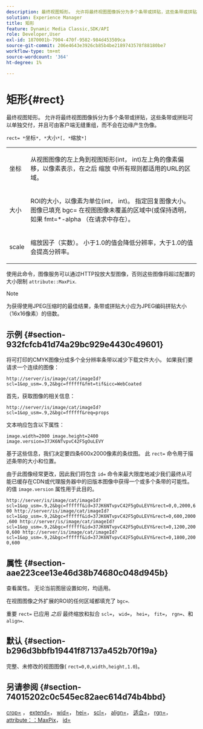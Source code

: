 ```yaml
---
description: 最终视图矩形。 允许将最终视图图像拆分为多个条带或拼贴，这些条带或拼贴可以单独交付，并且可由客户端无缝重组，而不会在边缘产生伪像。
solution: Experience Manager
title: 矩形
feature: Dynamic Media Classic,SDK/API
role: Developer,User
exl-id: 1870001b-7904-470f-9582-984d453509ca
source-git-commit: 206e4643e3926cb85b4be2189743578f88180be7
workflow-type: tm+mt
source-wordcount: '364'
ht-degree: 1%

---
```


# 矩形{#rect}

最终视图矩形。 允许将最终视图图像拆分为多个条带或拼贴，这些条带或拼贴可以单独交付，并且可由客户端无缝重组，而不会在边缘产生伪像。

`rect= *`坐标`*, *`大小`*[, *`缩放`*]`

<table id="simpletable_69D112F85FA24EFCA727B398DC8ED699"> 
 <tr class="strow"> 
  <td class="stentry"> <p><span class="varname"> 坐标</span> </p> </td> 
  <td class="stentry"> <p>从视图图像的左上角到视图矩形(int， int)左上角的像素偏移，以像素表示，在之后 <span class="varname"> 缩放</span> 中所有规则都适用的URL的区域。 </p></td> 
 </tr> 
 <tr class="strow"> 
  <td class="stentry"> <p><span class="varname"> 大小</span> </p></td> 
  <td class="stentry"> <p>ROI的大小，以像素为单位(int， int)。 指定回复图像大小。 图像已填充 <span class="codeph"> bgc=</span> 在视图图像未覆盖的区域中(或保持透明，如果 <span class="codeph"> fmt=*-alpha</span> （在请求中存在）。 </p></td> 
 </tr> 
 <tr class="strow"> 
  <td class="stentry"> <p><span class="varname"> scale</span> </p></td> 
  <td class="stentry"> <p>缩放因子（实数）。 小于1.0的值会降低分辨率，大于1.0的值会提高分辨率。 </p></td> 
 </tr> 
</table>

使用此命令，图像服务可以通过HTTP投放大型图像，否则这些图像将超过配置的大小限制 `attribute::MaxPix`.

>[!NOTE]
>
>为获得使用JPEG压缩时的最佳结果，条带或拼贴大小应为JPEG编码拼贴大小（16x16像素）的倍数。

## 示例 {#section-932fcfcb41d74a29bc929e4430c49601}

将可打印的CMYK图像分成多个全分辨率条带以减少下载文件大小。 如果我们要请求一个连续的图像：

`http://server/is/image/cat/imageId?scl=1&op_usm=.9,2&bgc=ffffff&fmt=tif&icc=WebCoated`

首先，获取图像的相关信息：

`http://server/is/image/cat/imageId?scl=1&op_usm=.9,2&bgc=ffffff&req=props`

文本响应包含以下属性：

`image.width=2000 image.height=2400 image.version=37JK6NTvpvC42F5gOuLEVY`

基于这些信息，我们决定要四条600x2000像素的条纹图。 此 `rect=` 命令用于描述条带的大小和位置。

由于此图像经常更改，因此我们将包含 `id=` 命令来最大限度地减少我们最终从可能已缓存在CDN或代理服务器中的旧版本图像中获得一个或多个条带的可能性。 的值 `image.version` 属性用于此目的。

`http://server/is/image/cat/imageId?scl=1&op_usm=.9,2&bgc=ffffff&id=37JK6NTvpvC42F5gOuLEVY&rect=0,0,2000,600 http://server/is/image/cat/imageId?scl=1&op_usm=.9,2&bgc=ffffff&id=37JK6NTvpvC42F5gOuLEVY&rect=0,600,2000,600 http://server/is/image/cat/imageId?scl=1&op_usm=.9,2&bgc=ffffff&id=37JK6NTvpvC42F5gOuLEVY&rect=0,1200,2000,600 http://server/is/image/cat/imageId?scl=1&op_usm=.9,2&bgc=ffffff&id=37JK6NTvpvC42F5gOuLEVY&rect=0,1800,2000,600`

## 属性 {#section-aae223cee13e46d38b74680c048d945b}

查看属性。 无论当前图层设置如何，均适用。

在视图图像之外扩展的ROI的任何区域都填充了 `bgc=`.

重要 `rect=` 已应用 *之后* 最终缩放和拟合 `scl=`， `wid=`， `hei=`， `fit=`， `rgn=`、和 `align=`.

## 默认 {#section-b296d3bbfb19441f87137a452b70f19a}

完整、未修改的视图图像( `rect=0,0,width,height,1.0`)。

## 另请参阅 {#section-74015202c0c545ec82aec614d74b4bbd}

[crop=](../../../../../is-api/http-ref/image-serving-api-ref/c-http-protocol-reference/c-command-reference/r-crop.md#reference-6fd0f6399966446ab4425ce050572eab) ， [extend=](../../../../../is-api/http-ref/image-serving-api-ref/c-http-protocol-reference/c-command-reference/r-extend.md#reference-7e9156beb285459d830e2d56782a74ac)， [wid=](../../../../../is-api/http-ref/image-serving-api-ref/c-http-protocol-reference/c-command-reference/r-is-http-wid.md#reference-bfeadcb67bf4485f851eb21345527e47)， [hei=](../../../../../is-api/http-ref/image-serving-api-ref/c-http-protocol-reference/c-command-reference/r-is-http-hei.md#reference-6d6f556ccc0e4b98a815e8a5c1944a96)， [scl=](../../../../../is-api/http-ref/image-serving-api-ref/c-http-protocol-reference/c-command-reference/r-scl.md#reference-b2a74e493d0d407e98fe350551ba3fcc)， [align=](../../../../../is-api/http-ref/image-serving-api-ref/c-http-protocol-reference/c-command-reference/r-align.md#reference-b7d6b87c75124d78884f916dd6544bc7)， [适合=](../../../../../is-api/http-ref/image-serving-api-ref/c-http-protocol-reference/c-command-reference/r-fit.md#reference-f11bff6d93d143d6b135de3a923bc989)， [rgn=](../../../../../is-api/http-ref/image-serving-api-ref/c-http-protocol-reference/c-command-reference/r-rgn.md#reference-daa9b80e0d8c4b1aa67d116b578d592f)， [attribute：：MaxPix](../../../../../is-api/image-catalog/image-serving-api-ref/c-image-catalog-reference/c-attributes-reference/r-maxpix.md#reference-e167d396ac794079ba8b5e6eb16eeda5)， [id=](../../../../../is-api/http-ref/image-serving-api-ref/c-http-protocol-reference/c-command-reference/r-id.md#reference-60661184deb3420998779724244fcfa0)
